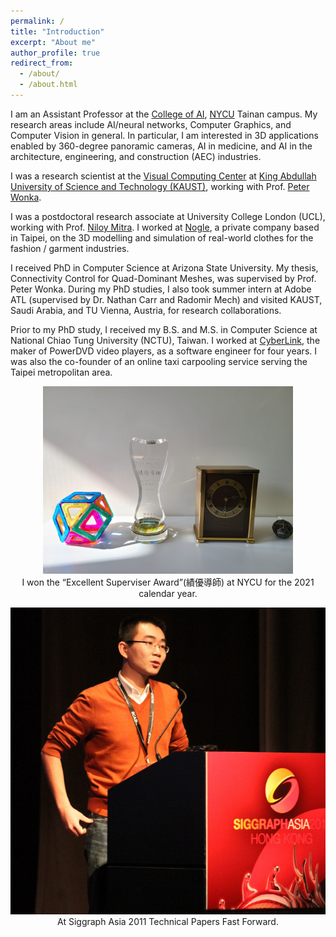 ```yaml
---
permalink: /
title: "Introduction"
excerpt: "About me"
author_profile: true
redirect_from: 
  - /about/
  - /about.html
---
```


I am an Assistant Professor at the <a href="https://ai.nycu.edu.tw/en/">College of AI</a>, <a href="https://en.nycu.edu.tw/">NYCU</a> Tainan campus. My research areas include AI/neural networks, Computer Graphics, and Computer Vision in general. In particular, I am interested in 3D applications enabled by 360-degree panoramic cameras, AI in medicine, and AI in the architecture, engineering, and construction (AEC) industries.

I was a research scientist at the <a href="https://vcc.kaust.edu.sa">Visual Computing Center</a> at <a href="http://www.kaust.edu.sa">King Abdullah University of Science and Technology (KAUST)</a>, working with Prof. <a href="http://peterwonka.net/">Peter Wonka</a>.

I was a postdoctoral research associate at University College London (UCL), working with Prof. <a href="http://www0.cs.ucl.ac.uk/staff/n.mitra/">Niloy Mitra</a>. I worked at <a href="http://www.nogle.com">Nogle</a>, a private company based in Taipei, on the 3D modelling and simulation of real-world clothes for the fashion / garment industries.

I received PhD in Computer Science at Arizona State University. My thesis, Connectivity Control for Quad-Dominant Meshes, was supervised by Prof. Peter Wonka. During my PhD studies, I also took summer intern at Adobe ATL (supervised by Dr. Nathan Carr and Radomir Mech) and visited KAUST, Saudi Arabia, and TU Vienna, Austria, for research collaborations.

Prior to my PhD study, I received my B.S. and M.S. in Computer Science at National Chiao Tung University (NCTU), Taiwan. I worked at <a href="http://www.cyberlink.com/">CyberLink</a>, the maker of PowerDVD video players, as a software engineer for four years. I was also the co-founder of an online taxi carpooling service serving the Taipei metropolitan area.

<p style="text-align: center;"><img width='400' src='/images/supervising_award.jpg'><br>
I won the “Excellent Superviser Award”(績優導師) at NYCU for the 2021 calendar year.</p>

<p style="text-align: center;"><img width='600' src='/images/profile.jpg'><br>
At Siggraph Asia 2011 Technical Papers Fast Forward.</p>